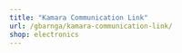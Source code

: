 ```yaml
---
title: "Kamara Communication Link"
url: /gbarnga/kamara-communication-link/
shop: electronics
---
```


